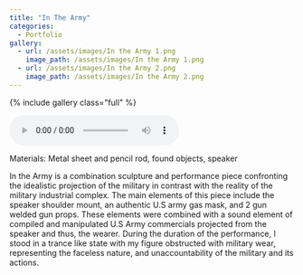 ```yaml
---
title: "In The Army"
categories:
  - Portfolio
gallery:
  - url: /assets/images/In the Army 1.png
    image_path: /assets/images/In the Army 1.png
  - url: /assets/images/In the Army 2.png
    image_path: /assets/images/In the Army 2.png
---
```

{% include gallery class="full" %}

<audio controls>
  <source src="/audio/Tin the army.mp3" type="audio/mp3">
</audio>

Materials: Metal sheet and pencil rod, found objects, speaker

In the Army is a combination sculpture and performance piece confronting the idealistic projection of the military in contrast with the reality of the military industrial complex. The main elements of this piece include the speaker shoulder mount, an authentic U.S army gas mask, and 2 gun welded gun props. 
These elements were combined with a sound element of compiled and manipulated U.S Army commercials projected from the speaker and thus, the wearer. During the duration of the performance, I stood in a trance like state with my figure obstructed with military wear, representing the faceless nature, and unaccountability of the military and its actions. 
